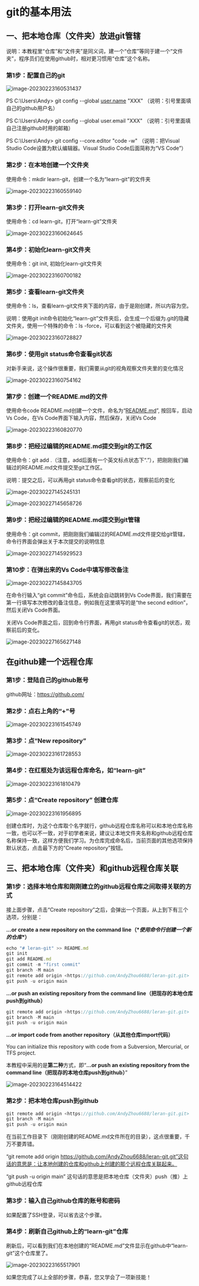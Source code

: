 # git的基本用法

## 一、把本地仓库（文件夹）放进git管辖

说明：本教程里“仓库”和“文件夹”是同义词，建一个“仓库”等同于建一个“文件夹”，程序员们在使用github时，相对更习惯用“仓库”这个名称。

### 第1步：配置自己的git

![image-20230223160531437](https://gitee.com/andy116688/Typora/raw/master/img/image-20230223160531437.png)

PS C:\Users\Andy> git config --global [user.name](http://user.name/) "XXX"  （说明：引号里面填自己的github用户名）

PS C:\Users\Andy> git config --global user.email "XXX"  （说明：引号里面填自己注册github时用的邮箱）

PS C:\Users\Andy> git config --core.editor "code -w"  （说明：把Visual Studio Code设置为默认编辑器。Visual Studio Code后面简称为“VS Code”）

### 第2步：在本地创建一个文件夹

使用命令：mkdir learn-git，创建一个名为“learn-git”的文件夹

![image-20230223160559140](https://gitee.com/andy116688/Typora/raw/master/img/image-20230223160559140.png)

### 第3步：打开learn-git文件夹

使用命令：cd learn-git，打开“learn-git”文件夹

![image-20230223160624645](https://gitee.com/andy116688/Typora/raw/master/img/image-20230223160624645.png)

### 第4步：初始化learn-git文件夹

使用命令：git init, 初始化learn-git文件夹

![image-20230223160700182](https://gitee.com/andy116688/Typora/raw/master/img/image-20230223160700182.png)

### 第5步：查看learn-git文件夹

使用命令：ls，查看learn-git文件夹下面的内容，由于是刚创建，所以内容为空。

说明：使用git init命令初始化“learn-git”文件夹后，会生成一个后缀为.git的隐藏文件夹，使用一个特殊的命令：ls -force，可以看到这个被隐藏的文件夹

![image-20230223160728827](https://gitee.com/andy116688/Typora/raw/master/img/image-20230223160728827.png)

### 第6步：使用git status命令查看git状态

对新手来说，这个操作很重要，我们需要从git的视角观察文件夹里的变化情况

![image-20230223160754162](https://gitee.com/andy116688/Typora/raw/master/img/image-20230223160754162.png)

### 第7步：创建一个README.md的文件

使用命令code README.md创建一个文件，命名为“[README.md](http://README.md)”, 按回车，启动Vs Code，在Vs Code界面下输入内容，然后保存，关闭Vs Code

![image-20230223160820770](https://gitee.com/andy116688/Typora/raw/master/img/image-20230223160820770.png)

### 第8步：把经过编辑的README.md提交到git的工作区

使用命令：git add .（注意，add后面有一个英文标点状态下“.”），把刚刚我们编辑过的README.md文件提交至git工作区。

说明：提交之后，可以再用git status命令查看git的状态，观察前后的变化

![image-20230227145245131](https://gitee.com/andy116688/Typora/raw/master/img/image-20230227145245131.png)

![image-20230227145658726](https://gitee.com/andy116688/Typora/raw/master/img/image-20230227145658726.png)

### 第9步：把经过编辑的README.md提交到git管辖

使用命令：git commit，把刚刚我们编辑过的README.md文件提交给git管辖，命令行界面会弹出关于本次提交的说明信息

![image-20230227145929523](https://gitee.com/andy116688/Typora/raw/master/img/image-20230227145929523.png)

### 第10步：在弹出来的Vs Code中填写修改备注

![image-20230227145843705](https://gitee.com/andy116688/Typora/raw/master/img/image-20230227145843705.png)

在命令行输入“git commit”命令后，系统会自动跳转到Vs Code界面，我们需要在第一行填写本次修改的备注信息，例如我在这里填写的是“the second edition”，然后关闭Vs Code界面。

关闭Vs Code界面之后，回到命令行界面，再用git status命令查看git的状态，观察前后的变化。

![image-20230227165627148](https://gitee.com/andy116688/Typora/raw/master/img/image-20230227165627148.png)

## 在github建一个远程仓库

### 第1步：登陆自己的github账号

github网址：https://github.com/

### 第2步：点右上角的“+”号

![image-20230223161545749](https://gitee.com/andy116688/Typora/raw/master/img/image-20230223161545749.png)

### 第3步：点“New repository”

![image-20230223161728553](https://gitee.com/andy116688/Typora/raw/master/img/image-20230223161728553.png)

### 第4步：在红框处为该远程仓库命名，如“learn-git”

![image-20230223161810479](https://gitee.com/andy116688/Typora/raw/master/img/image-20230223161810479.png)

### 第5步：点“Create repository” 创建仓库

![image-20230223161956895](https://gitee.com/andy116688/Typora/raw/master/img/image-20230223161956895.png)

创建仓库时，为这个仓库取个名字就行，github远程仓库名称可以和本地仓库名称一致，也可以不一致，对于初学者来说，建议让本地文件夹名称和github远程仓库名称保持一致，这样方便我们学习。为仓库完成命名后，当前页面的其他选项保持默认状态，点击最下方的“Create repository”按钮。

## 三、把本地仓库（文件夹）和github远程仓库关联

### 第1步：选择本地仓库和刚刚建立的github远程仓库之间取得关联的方式

接上面步骤，点击“Create repository”之后，会弹出一个页面，从上到下有三个选项，分别是：

**…or create a new repository on the command line（\**使用命令行创建一个新的仓库\**）**

```jsx
echo "# leran-git" >> README.md
git init
git add README.md
git commit -m "first commit"
git branch -M main
git remote add origin <https://github.com/AndyZhou6688/leran-git.git>
git push -u origin main
```

**…or push an existing repository from the command line（把现存的本地仓库push到github）**

```jsx
git remote add origin <https://github.com/AndyZhou6688/leran-git.git>
git branch -M main
git push -u origin main
```

**…or import code from another repository（从其他仓库import代码）**

You can initialize this repository with code from a Subversion, Mercurial, or TFS project.

本教程中采用的是**第二种**方式，即“**…or push an existing repository from the command line（把现存的本地仓库push到github）**”

![image-20230223164514422](https://gitee.com/andy116688/Typora/raw/master/img/image-20230223164514422.png)

### 第2步：把本地仓库push到github

```jsx
git remote add origin <https://github.com/AndyZhou6688/leran-git.git>
git branch -M main
git push -u origin main
```

在当前工作目录下（刚刚创建的README.md文件所在的目录），这点很重要，千万不要弄错。

“git remote add origin https://github.com/AndyZhou6688/leran-git.git”这句话的意思是：让本地创建的仓库和github上创建的那个远程仓库关联起来。

“git push -u origin main” 这句话的意思是把本地仓库（文件夹）push（推）上github远程仓库

### 第3步：输入自己github仓库的账号和密码

如果配置了SSH登录，可以省去这个步骤。

### 第4步：刷新自己github上的“learn-git”仓库

刷新后，可以看到我们在本地创建的“README.md”文件显示在github中“learn-git”这个仓库里了。

![image-20230223165517901](https://gitee.com/andy116688/Typora/raw/master/img/image-20230223165517901.png)

如果您完成了以上全部的步骤，恭喜，您又学会了一项新技能！